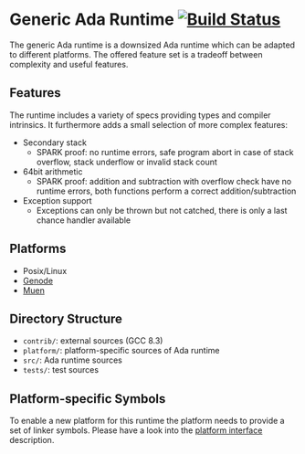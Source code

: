 # Generic Ada Runtime [![Build Status](https://travis-ci.org/Componolit/ada-runtime.svg?branch=master)](https://travis-ci.org/Componolit/ada-runtime)

The generic Ada runtime is a downsized Ada runtime which can be adapted to different platforms.
The offered feature set is a tradeoff between complexity and useful features.

## Features

The runtime includes a variety of specs providing types and compiler intrinsics.
It furthermore adds a small selection of more complex features:

- Secondary stack
  - SPARK proof:
    no runtime errors,
    safe program abort in case of stack overflow, stack underflow or invalid stack count
- 64bit arithmetic
  - SPARK proof:
    addition and subtraction with overflow check have no runtime errors,
    both functions perform a correct addition/subtraction
- Exception support
  - Exceptions can only be thrown but not catched, there is only a last chance handler available

## Platforms

- Posix/Linux
- [Genode](https://genode.org/)
- [Muen](https://muen.sk/)

## Directory Structure

- `contrib/`: external sources (GCC 8.3)
- `platform/`: platform-specific sources of Ada runtime
- `src/`: Ada runtime sources
- `tests/`: test sources

## Platform-specific Symbols

To enable a new platform for this runtime the platform needs to provide a set of linker symbols.
Please have a look into the [platform interface](doc/Platform-interface.md) description.
